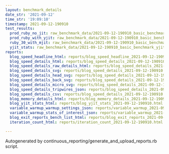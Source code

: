 ```yaml
---
layout: benchmark_details
date_str: '2021-09-12'
time_str: '19:09:10'
timestamp: 2021-09-12-190910
test_results:
  prod_ruby_no_jit: raw_benchmark_data/2021-09-12-190910_basic_benchmark_prod_ruby_no_jit.json
  prod_ruby_with_yjit: raw_benchmark_data/2021-09-12-190910_basic_benchmark_prod_ruby_with_yjit.json
  ruby_30_with_mjit: raw_benchmark_data/2021-09-12-190910_basic_benchmark_ruby_30_with_mjit.json
  yjit_stats: raw_benchmark_data/2021-09-12-190910_basic_benchmark_yjit_stats.json
reports:
  blog_speed_headline_html: reports/blog_speed_headline_2021-09-12-190910.html
  blog_speed_details_html: reports/blog_speed_details_2021-09-12-190910.html
  blog_speed_details_raw_details_html: reports/blog_speed_details_2021-09-12-190910.raw_details.html
  blog_speed_details_svg: reports/blog_speed_details_2021-09-12-190910.svg
  blog_speed_details_head_svg: reports/blog_speed_details_2021-09-12-190910.head.svg
  blog_speed_details_back_svg: reports/blog_speed_details_2021-09-12-190910.back.svg
  blog_speed_details_micro_svg: reports/blog_speed_details_2021-09-12-190910.micro.svg
  blog_speed_details_tripwires_json: reports/blog_speed_details_2021-09-12-190910.tripwires.json
  blog_speed_details_csv: reports/blog_speed_details_2021-09-12-190910.csv
  blog_memory_details_html: reports/blog_memory_details_2021-09-12-190910.html
  blog_yjit_stats_html: reports/blog_yjit_stats_2021-09-12-190910.html
  variable_warmup_warmup_settings_json: reports/variable_warmup_2021-09-12-190910.warmup_settings.json
  variable_warmup_stats_of_interest_json: reports/variable_warmup_2021-09-12-190910.stats_of_interest.json
  blog_exit_reports_bench_list_html: reports/blog_exit_reports_2021-09-12-190910.bench_list.html
  iteration_count_html: reports/iteration_count_2021-09-12-190910.html

---
```

Autogenerated by continuous_reporting/generate_and_upload_reports.rb script.
